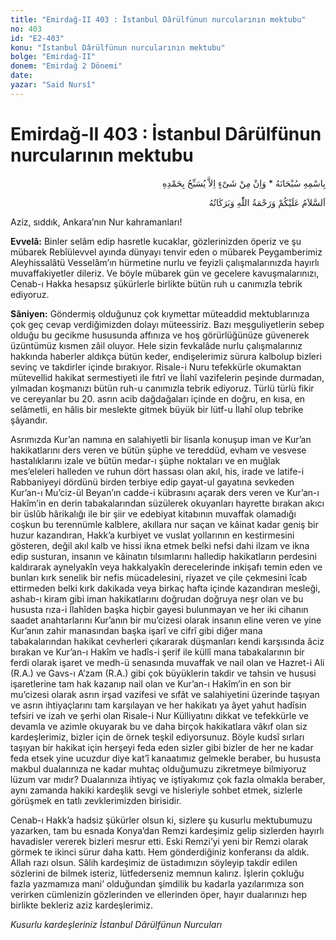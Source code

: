 ```yaml
---
title: "Emirdağ-II 403 : İstanbul Dârülfünun nurcularının mektubu"
no: 403
id: "E2-403"
konu: "İstanbul Dârülfünun nurcularının mektubu"
bolge: "Emirdağ-II"
donem: "Emirdağ 2 Dönemi"
date: 
yazar: "Said Nursî"
---
```


# Emirdağ-II 403 : İstanbul Dârülfünun nurcularının mektubu

<p class="arabic" dir="rtl" title="Meal: “Subhân Allah’ın adıyla” * “Hiçbir şey yoktur ki O'nu hamd ile tesbih etmesin” [İsrâ 17:44]">بِاسْمِهِ سُبْحَانَهُ * وَاِنْ مِنْ شَىْءٍ اِلاَّ يُسَبِّحُ بِحَمْدِهِ</p>

<p class="arabic" dir="rtl" title="Meal: “Allah’ın selâmı, rahmeti ve bereketleri, üzerinize olsun.”">اَلسَّلاَمُ عَلَيْكُمْ وَرَحْمَةُ اللّٰهِ وَبَرَكَاتُهُ</p>

Aziz, sıddık, Ankara’nın Nur kahramanları!

**Evvelâ:** Binler selâm edip hasretle kucaklar, gözlerinizden öperiz ve şu mübarek Rebîülevvel ayında dünyayı tenvir eden o mübarek Peygamberimiz Aleyhissalâtü Vesselâm’ın hürmetine nurlu ve feyizli çalışmalarınızda hayırlı muvaffakiyetler dileriz. Ve böyle mübarek gün ve gecelere kavuşmalarınızı, Cenab-ı Hakka hesapsız şükürlerle birlikte bütün ruh u canımızla tebrik ediyoruz.

**Sâniyen:** Göndermiş olduğunuz çok kıymettar müteaddid mektublarınıza çok geç cevap verdiğimizden dolayı müteessiriz. Bazı meşguliyetlerin sebep olduğu bu gecikme hususunda affınıza ve hoş görürlüğünüze güvenerek üzüntümüz kısmen zâil oluyor. Hele sizin fevkalâde nurlu çalışmalarınız hakkında haberler aldıkça bütün keder, endişelerimiz sürura kalbolup bizleri sevinç ve takdirler içinde bırakıyor. Risale-i Nuru tefekkürle okumaktan mütevellid hakikat sermestiyeti ile fıtrî ve İlahî vazifelerin peşinde durmadan, yılmadan koşmanızı bütün ruh-u canımızla tebrik ediyoruz. Türlü türlü fikir ve cereyanlar bu 20. asrın acib dağdağaları içinde en doğru, en kısa, en selâmetli, en hâlis bir meslekte gitmek büyük bir lütf-u İlahî olup tebrike şâyandır.

Asrımızda Kur’an namına en salahiyetli bir lisanla konuşup iman ve Kur’an hakikatlarını ders veren ve bütün şüphe ve tereddüd, evham ve vesvese hastalıklarını izale ve bütün medar-ı şüphe noktaları ve en muğlak mes’eleleri halleden ve ruhun dört hassası olan akıl, his, irade ve latife-i Rabbaniyeyi dördünü birden terbiye edip gayat-ul gayatına sevkeden Kur’an-ı Mu’ciz-ül Beyan’ın cadde-i kübrasını açarak ders veren ve Kur’an-ı Hakîm’in en derin tabakalarından süzülerek okuyanları hayrette bırakan akıcı bir üslûb hârikalığı ile bir şiir ve edebiyat kitabının muvaffak olamadığı coşkun bu terennümle kalblere, akıllara nur saçan ve kâinat kadar geniş bir huzur kazandıran, Hakk’a kurbiyet ve vuslat yollarının en kestirmesini gösteren, değil akıl kalb ve hissi ikna etmek belki nefsi dahi ilzam ve ikna edip susturan, insanın ve kâinatın tılsımlarını halledip hakikatların perdesini kaldırarak aynelyakîn veya hakkalyakîn derecelerinde inkişafı temin eden ve bunları kırk senelik bir nefis mücadelesini, riyazet ve çile çekmesini îcab ettirmeden belki kırk dakikada veya birkaç hafta içinde kazandıran mesleği, ashab-ı kiram gibi iman hakikatlarını doğrudan doğruya neşr olan ve bu hususta rıza-i İlahîden başka hiçbir gayesi bulunmayan ve her iki cihanın saadet anahtarlarını Kur’anın bir mu’cizesi olarak insanın eline veren ve yine Kur’anın zahir manasından başka işarî ve cifrî gibi diğer mana tabakalarından hakikat cevherleri çıkararak düşmanları kendi karşısında âciz bırakan ve Kur’an-ı Hakîm ve hadîs-i şerif ile küllî mana tabakalarının bir ferdi olarak işaret ve medh-ü senasında muvaffak ve nail olan ve Hazret-i Ali (R.A.) ve Gavs-ı A’zam (R.A.) gibi çok büyüklerin takdir ve tahsin ve hususi işaretlerine tam hak kazanıp nail olan ve Kur’an-ı Hakîm’in en son bir mu’cizesi olarak asrın irşad vazifesi ve sıfât ve salahiyetini üzerinde taşıyan ve asrın ihtiyaçlarını tam karşılayan ve her hakikatı ya âyet yahut hadîsin tefsiri ve izah ve şerhi olan Risale-i Nur Külliyatını dikkat ve tefekkürle ve devamla ve azimle okuyarak bu ve daha birçok hakikatlara vâkıf olan siz kardeşlerimiz, bizler için de örnek teşkil ediyorsunuz. Böyle kudsî sırları taşıyan bir hakikat için herşeyi feda eden sizler gibi bizler de her ne kadar feda etsek yine ucuzdur diye kat’î kanaatımız gelmekle beraber, bu hususta makbul dualarınıza ne kadar muhtaç olduğumuzu zikretmeye bilmiyoruz lüzum var mıdır? Dualarınıza ihtiyaç ve iştiyakımız çok fazla olmakla beraber, aynı zamanda hakiki kardeşlik sevgi ve hisleriyle sohbet etmek, sizlerle görüşmek en tatlı zevklerimizden birisidir.

Cenab-ı Hakk’a hadsiz şükürler olsun ki, sizlere şu kusurlu mektubumuzu yazarken, tam bu esnada Konya’dan Remzi kardeşimiz gelip sizlerden hayırlı havadisler vererek bizleri mesrur etti. Eski Remzi’yi yeni bir Remzi olarak görmek te ikinci sürur daha kattı. Hem gönderdiğiniz konferansı da aldık. Allah razı olsun. Sâlih kardeşimiz de üstadımızın söyleyip takdir edilen sözlerini de bilmek isteriz, lütfederseniz memnun kalırız. İşlerin çokluğu fazla yazmamıza mani’ olduğundan şimdilik bu kadarla yazılarımıza son verirken cümlenizin gözlerinden ve ellerinden öper, hayır dualarınızı hep birlikte bekleriz aziz kardeşlerimiz.

*Kusurlu kardeşleriniz*
*İstanbul Dârülfünun Nurcuları*
